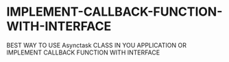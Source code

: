 IMPLEMENT-CALLBACK-FUNCTION-WITH-INTERFACE
==========================================

BEST WAY TO USE Asynctask  CLASS IN YOU APPLICATION OR IMPLEMENT CALLBACK FUNCTION WITH INTERFACE
